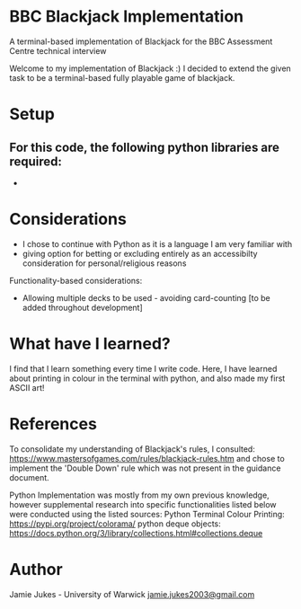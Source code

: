 # BBC Blackjack Implementation
 A terminal-based implementation of Blackjack for the BBC Assessment Centre technical interview


Welcome to my implementation of Blackjack :)
I decided to extend the given task to be a terminal-based fully playable game of blackjack.

# Setup
For this code, the following python libraries are required:
-
-

# Considerations
- I chose to continue with Python as it is a language I am very familiar with
- giving option for betting or excluding entirely as an accessibilty consideration for personal/religious reasons


Functionality-based considerations:
- Allowing multiple decks to be used - avoiding card-counting
[to be added throughout development]

# What have I learned?

I find that I learn something every time I write code.
Here, I have learned about printing in colour in the terminal with python, and also
made my first ASCII art! 

# References
To consolidate my understanding of Blackjack's rules, I consulted:
https://www.mastersofgames.com/rules/blackjack-rules.htm
and chose to implement the 'Double Down' rule which was not present in the guidance document.

Python Implementation was mostly from my own previous knowledge, however supplemental research into 
specific functionalities listed below were conducted using the listed sources:
Python Terminal Colour Printing: https://pypi.org/project/colorama/
python deque objects: https://docs.python.org/3/library/collections.html#collections.deque


# Author

Jamie Jukes - University of Warwick
jamie.jukes2003@gmail.com

